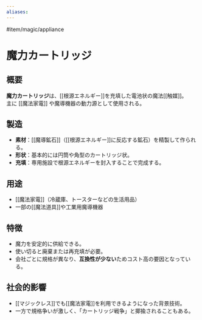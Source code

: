 ```yaml
---
aliases:
---
```

#item/magic/appliance  
# 魔力カートリッジ

## 概要
**魔力カートリッジ**は、[[根源エネルギー]]を充填した電池状の魔法[[触媒]]。  
主に [[魔法家電]] や魔導機器の動力源として使用される。

## 製造
- **素材**：[[魔導鉱石]]（[[根源エネルギー]]に反応する鉱石）を精製して作られる。  
- **形状**：基本的には円筒や角型のカートリッジ状。  
- **充填**：専用施設で根源エネルギーを封入することで完成する。  

## 用途
- [[魔法家電]]（冷蔵庫、トースターなどの生活用品）  
- 一部の[[魔法道具]]や工業用魔導機器  

## 特徴
- 魔力を安定的に供給できる。  
- 使い切ると廃棄または再充填が必要。  
- 会社ごとに規格が異なり、**互換性が少ない**ためコスト高の要因となっている。  

## 社会的影響
- [[マジックレス]]でも[[魔法家電]]を利用できるようになった背景技術。  
- 一方で規格争いが激しく、「カートリッジ戦争」と揶揄されることもある。  
